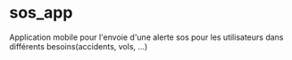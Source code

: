 # sos_app
Application mobile pour l'envoie d'une alerte sos pour les utilisateurs dans différents besoins(accidents, vols, ...)
